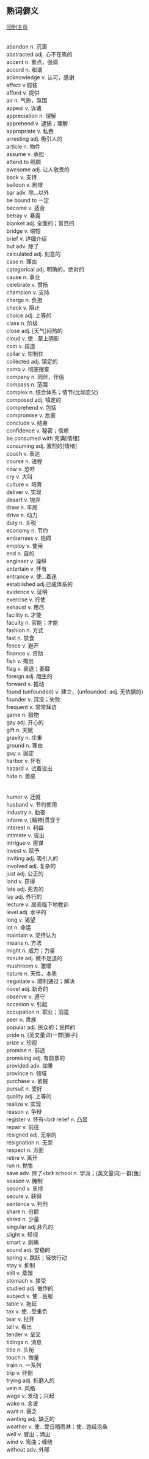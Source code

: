 ## 熟词僻义
[回到主页](https://boheme130.github.io/Fiction.git.io/)
<br>
<br>




abandon		n. 沉湎 <br>
abstracted	adj. 心不在焉的<br>
accent	n. 重点，强调<br>
accord	n. 和谐<br>
acknowledge	v. 认可，感谢<br>
affect	v.假装<br>
afford	v. 提供<br>
air	n. 气质，氛围<br>
appeal	v. 诉诸<br>
appreciation	n. 理解<br>
apprehend	v. 逮捕；理解<br>
appropriate	v. 私吞<br>
arresting		adj. 吸引人的<br>
article	n. 物件<br>
assume	v. 承担<br>
attend to		照顾<br>
awesome	adj. 让人敬畏的<br>
back	v. 支持<br>
balloon	v. 剧增<br>
bar	adv. 除...以外<br>
be bound to	一定<br>
become	v. 适合<br>
betray	v. 暴露<br>
blanket	adj. 全面的；盲目的<br>
bridge	v. 缩短<br>
brief	v. 详细介绍<br>
but	adv. 除了<br>
calculated	adj. 刻意的<br>
case	n. 理由<br>
categorical	adj. 明确的，绝对的<br>
cause	n. 事业<br>
celebrate	v. 赞扬<br>
champion	v. 支持<br>
charge	n. 负担<br>
check	v. 阻止<br>
choice	adj. 上等的<br>
class	n. 阶级<br>
close	adj. [天气]闷热的<br>
cloud	v. 使...蒙上阴影<br>
coin	v. 捏造<br>
collar	v. 钳制住<br>
collected	adj. 镇定的<br>
comb	v. 彻底搜查<br>
company	n. 同伴，伴侣<br>
compass	n. 范围<br>
complex	n. 综合体系；情节(比如恋父)<br>
composed	adj. 镇定的<br>
comprehend	v. 包括<br>
compromise	v. 危害<br>
conclude	v. 结束<br>
confidence	v. 秘密；信赖<br>
be consumed with	充满[情绪]<br>
consuming	adj. 激烈的[情绪]<br>
couch	v. 表达<br>
course	n. 进程<br>
cow		v. 恐吓<br>
cry	v. 大叫<br>
culture	v. 培育<br>
deliver	v. 实现<br>
desert	v. 抛弃<br>
draw	n. 平局<br>
drive	n. 动力<br>
duty	n. 关税<br>
economy	n. 节约<br>
embarrass	v. 阻碍<br>
employ	v. 使用<br>
end	n. 目的<br>
engineer	v. 操纵<br>
entertain	v. 怀有<br>
entrance	v. 使...着迷<br>
established	adj.已成体系的<br>
evidence	v. 证明<br>
exercise	v. 行使<br>
exhaust	v. 用尽<br>
facility	n. 才能<br>
faculty	n. 官能；才能<br>
fashion	n. 方式<br>
fast	n. 禁食<br>
fence	v. 避开<br>
finance	v. 资助<br>
fish	v. 掏出<br>
flag	v. 衰退；萎靡<br>
foreign	adj. 陌生的<br>
forward	v. 推动<br>
found (unfounded)	v. 建立，(unfounded: adj. 无依据的)<br>
founder	v. 沉没；失败<br>
frequent	v. 常常拜访<br>
game	n. 猎物<br>
gay	adj. 开心的<br>
gift	n. 天赋<br>
gravity	n. 庄重<br>
ground	n. 理由<br>
guy	v. 固定<br>
harbor	v. 怀有<br>
hazard	v. 试着说出<br>
hide	n. 兽皮<br><br><br>
humor	v. 迁就<br>
husband		v. 节约使用<br>
industry	n. 勤奋<br>
inform	v. [精神]贯穿于<br>
interest	n. 利益<br>
intimate	v. 说出<br>
intrigue	v. 密谋<br>
invest	v. 赋予<br>
inviting	adj. 吸引人的<br>
involved		adj. 复杂的<br>
just	adj. 公正的<br>
land		v. 获得<br>
late	adj. 死去的<br>
lay	adj. 外行的<br>
lecture	v. 居高临下地教训<br>
level	adj. 水平的<br>
long	v. 渴望<br>
lot	n. 命运<br>
maintain	v. 坚持认为<br>
means	n. 方法<br>
might	n. 威力；力量<br>
minute	adj. 微不足道的<br>
mushroom	v. 激增<br>
nature	n. 天性，本质<br>
negotiate	v. 顺利通过；解决<br>
novel	adj. 新奇的<br>
observe	v. 遵守<br>
occasion		v. 引起<br>
occupation	n. 职业；消遣<br>
peer		n. 贵族<br>
popular	adj. 民众的；民粹的<br>
pride	n. (英文量词)一群[狮子]<br>
prize	v. 珍视<br>
promise		n. 前途<br>
promising	adj. 有前景的<br>
provided	adv. 如果<br>
province		n. 领域<br>
purchase	v. 紧握<br>
pursuit	n. 爱好<br>
quality	adj. 上等的<br>
realize	v. 实现<br>
reason	v. 争辩<br>
register	v. 怀有<br》
relief	n. 凸显<br>
repair	v. 前往<br>
resigned		adj. 无奈的<br>
resignation	n. 无奈<br>
respect	n. 方面<br>
retire	v. 离开<br>
run	n. 抛售<br>
save	adv. 除了<br》
school	n. 学派；(英文量词)一群[鱼]<br>
season	v. 腌制<br>
second	v. 支持<br>
secure	v. 获得<br>
sentence	v. 判刑<br>
share	n. 份额<br>
shred	n. 少量<br>
singular		adj.非凡的<br>
slight	v. 轻视<br>
smart	v. 剧痛<br>
sound	adj. 安稳的<br>
spring	v. 跳跃；轻快行动<br>
stay		v. 抑制<br>
still		v. 蒸馏<br>
stomach		v. 接受<br>
studied	adj. 做作的<br>
subject	v. 使...臣服<br>
table	v. 拖延<br>
tax	v. 使...受重负<br>
tear	v. 扯开<br>
tell	v. 看出<br>
tender	v. 呈交<br>
tidings	n. 消息<br>
title		n. 头衔<br>
touch	n. 微量<br>
train	n. 一系列<br>
trip		v. 绊倒<br>
trying	adj. 折磨人的<br>
vein		n. 风格<br>
wage	v. 发动；兴起<br>
wake	n. 余波<br>
want	n. 匮乏<br>
wanting	adj. 缺乏的<br>
weather	v. 使...受日晒雨淋；使...饱经沧桑<br>
well		v. 冒出；涌出<br>
wind	v. 弯曲；缠绕<br>
without	adv. 外部<br>


